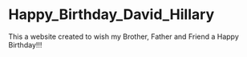 # Happy_Birthday_David_Hillary
This a website created to wish my Brother, Father and Friend a Happy Birthday!!!
